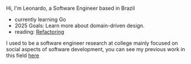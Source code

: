 ### 
Hi, I'm Leonardo, a Software Engineer based in Brazil

- currently learning Go
- 2025 Goals: Learn more about domain-driven design.
- reading: [Refactoring](https://martinfowler.com/books/refactoring.html)

I used to be a software engineer research at college mainly focused on social aspects of software development, you can see my previous work in this field [here](https://leonardofurtado.com/archive/)

<br/>
